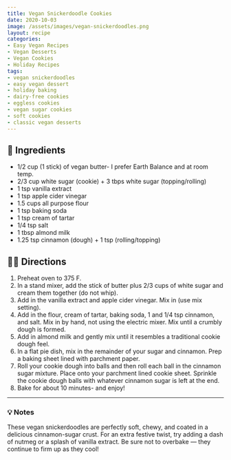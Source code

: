 ```yaml
---
title: Vegan Snickerdoodle Cookies
date: 2020-10-03
image: /assets/images/vegan-snickerdoodles.png
layout: recipe
categories:
- Easy Vegan Recipes
- Vegan Desserts
- Vegan Cookies
- Holiday Recipes
tags:
- vegan snickerdoodles
- easy vegan dessert
- holiday baking
- dairy-free cookies
- eggless cookies
- vegan sugar cookies
- soft cookies
- classic vegan desserts
---
```


## 🧾 Ingredients

- 1/2 cup (1 stick) of vegan butter- I prefer Earth Balance and at room temp.
- 2/3 cup white sugar (cookie) + 3 tbps white sugar (topping/rolling)
- 1 tsp vanilla extract
- 1 tsp apple cider vinegar
- 1.5 cups all purpose flour
- 1 tsp baking soda
- 1 tsp cream of tartar
- 1/4 tsp salt
- 1 tbsp almond milk
- 1.25 tsp cinnamon (dough) + 1 tsp (rolling/topping)

## 👩‍🍳 Directions

1. Preheat oven to 375 F.
2. In a stand mixer, add the stick of butter plus 2/3 cups of white sugar and cream them together (do not whip). 
3. Add in the vanilla extract and apple cider vinegar. Mix in (use mix setting).
4. Add in the flour, cream of tartar, baking soda, 1 and 1/4 tsp cinnamon, and salt. Mix in by hand, not using the electric mixer. Mix until a crumbly dough is formed.
5. Add in almond milk and gently mix until it resembles a traditional cookie dough feel.
6. In a flat pie dish, mix in the remainder of your sugar and cinnamon. Prep a baking sheet lined with parchment paper.
7. Roll your cookie dough into balls and then roll each ball in the cinnamon sugar mixture. Place onto your parchment lined cookie sheet.  Sprinkle the cookie dough balls with whatever cinnamon sugar is left at the end.
8. Bake for about 10 minutes- and enjoy!


---

### 💡 Notes

These vegan snickerdoodles are perfectly soft, chewy, and coated in a delicious cinnamon-sugar crust. For an extra festive twist, try adding a dash of nutmeg or a splash of vanilla extract. Be sure not to overbake — they continue to firm up as they cool!


